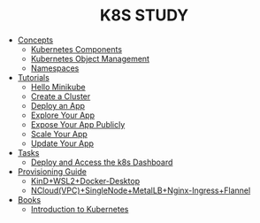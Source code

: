 <h1 align="center">
  <b>K8S STUDY</b>
</h1>

- [Concepts](Concepts)
  - [Kubernetes Components](Concepts/Kubernetes%20Components.md#kubernetes-components)
  - [Kubernetes Object Management](Concepts/Kubernetes%20Object%20Management.md#kubernetes-object-management)
  - [Namespaces](Concepts/Namespaces.md#namespaces)
- [Tutorials](Tutorials)
  - [Hello Minikube](Tutorials/Hello%20Minikube.md#create-a-minikube-cluster)
  - [Create a Cluster](Tutorials/Create%20a%20Cluster.md#create-a-cluster)
  - [Deploy an App](Tutorials/Deploy%20an%20App.md#deploy-an-app)
  - [Explore Your App](Tutorials/Explore%20Your%20App.md#explore-your-app)
  - [Expose Your App Publicly](Tutorials/Expose%20Your%20App%20Publicly.md#expose-your-app-publicly)
  - [Scale Your App](Tutorials/Scale%20Your%20App.md#scale-your-app)
  - [Update Your App](Tutorials/Update%20Your%20App.md#update-your-app)
- [Tasks](Tasks)
  - [Deploy and Access the k8s Dashboard](Tasks/Deploy%20and%20Access%20the%20k8s%20Dashboard.md#deploy-and-access-the-kubernetes-dashboard)
- [Provisioning Guide](Provisioning%20Guide)
  - [KinD+WSL2+Docker-Desktop](Provisioning%20Guide/kind%2BWSL2%2BDocker-Desktop.md)
  - [NCloud(VPC)+SingleNode+MetalLB+Nginx-Ingress+Flannel](Provisioning%20Guide/NCloud(VPC)%2BSingleNode%2BMetalLB%2BNginx-Ingress%2BFlannel.md)
- [Books](Books)
  - [Introduction to Kubernetes](Books/%EC%BF%A0%EB%B2%84%EB%84%A4%ED%8B%B0%EC%8A%A4%20%EC%9E%85%EB%AC%B8.md)
